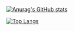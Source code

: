 [![Anurag's GitHub stats](https://github-readme-stats.vercel.app/api?username=lopesrichard&count_private=true&show_icons=true&theme=dracula&hide_title=true&include_all_commits=true)](https://github.com/anuraghazra/github-readme-stats)

[![Top Langs](https://github-readme-stats.vercel.app/api/top-langs/?username=lopesrichard&layout=compact&theme=dracula&hide_title=true)](https://github.com/anuraghazra/github-readme-stats)
